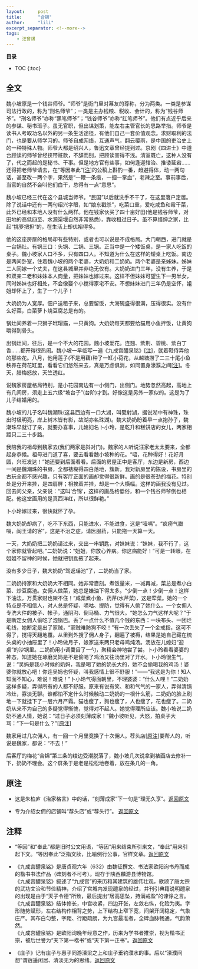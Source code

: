 ```yaml
---
layout:     post
title:      "合锦"
author:     "lili"
excerpt_separator: <!--more-->
tags:
    - 汪曾祺
---
```


 <!--more-->
 
**目录**
* TOC
{:toc}

## 全文



魏小坡原是一个钱谷师爷。“师爷”是衙门里对幕友的尊称，分为两类。一类是参谋司法行政的，称为“刑名师爷”；一类是主办钱粮、税收、会计的，称为“钱谷师爷”。“刑名师爷”亦称“黑笔师爷”；“钱谷师爷”亦称“红笔师爷”。他们有点近乎后来的参谋、秘书班子。虽无官职，但出谋划策，能左右主管官长的思路举措。师爷是读书人考取功名以外的另一条生活途径，有他们自己一套价值观念。求财取利的法门，也是要从师学习的。师爷自成网络，互通声气，翻云覆雨，是中国的吏治史上的一种特殊人物。师爷大都是绍兴人，鲁迅文章曾经提到过。京剧《四进士》中道台顾读的师爷曾经挟带赃款，不辞而别，把顾读害得不浅。清室既亡，这种人没有了，代之而起的是秘书、干事。但是地方官有些事，如何逢迎辖治、推诿延宕……还得把老师爷请去，在“等因奉此”[<a href='#z_1'>注</a><a name='zb_1'></a>]的公稿上斟酌一番，趋避得体，动一两句话，甚至改一两个字，果然是“一鞭一条痕，一掴一掌血”，老辣之至。事前事后，当官的自然不会叫他们白干，总得有一点“意思”。

魏小坡已经三代在这个县城当师爷。“民国”以后就洗手不干了，在这里落户定居。除了说话中还有一两句绍兴字眼，如“娘东戳杀”，吃菜口重，爱吃咸鱼和霉干菜，此外已经和本地人没有什么两样。他在钱家伙买了四十亩好田(他是钱谷师爷，对田地的高低四至、水源渠堰自然非常熟悉)，靠收租过日子。虽不算缙绅之家，比起“挑箩把担”的，在生活上却优裕得多。

他的这座房屋的格局却有些特别，或者也可以说是不成格局。大门朝西，进门就是一台锅灶。有锅三口：头锅、二锅、三锅。正当中是一个矮饭桌，是一家人吃饭的桌子。魏小坡家人口不多，只有四口人。不知道为什么在这样的矮桌上吃饭。南边是两间卧室，住着魏小坡的两个老婆，大奶奶和二奶奶。两个老婆是亲姊妹。姊妹二人同嫁一个丈夫，在这县城里并非绝无仅有。大奶奶进门三年，没有生养，于是和双亲二老和妹妹本人商量，把妹妹也嫁过来。这样不但妹妹可望生下一男半女，同时姊妹也好相处，不会像娶个小搅得家宅不安。不想妹妹进门三年仍是空怀，姐姐却怀上了，生了一个儿子！

大奶奶为人宽厚。佃户送租子来，总要留饭，大海碗盛得很满，压得很实。没有什么好菜，白菜萝卜烧豆腐总是有的。

锅灶间养着一只狮子玳瑁猫，一只黄狗。大奶奶每天都要给猫用小鱼拌饭，让黄狗嚼得到骨头。

出锅灶间，往后，是一个不大的花园。魏小坡爱花。连翘、紫荆、碧桃、紫白丁香……都开得很热闹。魏小坡一早临写一遍《九成宫醴泉铭》[<a href='#z_2'>注</a><a name='zb_2'></a>]，就着鞋侍弄他的那些花。八月，他用莲子(不是用藕)种了一缸小荷花，从越塘捞了二三十尾小鱼秧养在荷花缸里，看看它们悠然来去，真是万虑俱消，如同置身濠濮之间[<a href='#z_3'>注</a><a name='zb_3'></a>]。冬天，腊梅怒放，天竺透红。

说魏家房屋格局特别，是小花园南边有一小侧门，出侧门。地势忽然高起，高地上有几间房，须走上五六级“坡台子”(台阶)才到。好像这是另外一家似的。这是为了儿子结婚用的。

魏小坡的儿子名叫魏潮珠(这县西边有一口大湖，叫甓射湖，据说湖中有神珠，珠出时极明亮，岸上树木皆有影，故湖亦名珠湖)。魏大奶奶盼着早一点抱孙子，魏潮珠早就订了亲，就要办喜事，儿媳妇名卜小玲，是乾升和糕饼店的女儿，两家相距只二三十步路。

我陪我的祖母到魏家去(我们两家是斜对门)。魏家的人听说汪家老太太要来，全都起身恭候。祖母进门道了喜，要去看看魏小坡种的花。“唔，花种得好！花好月圆，兴旺发达！”她还要到后面看看。后面的房屋正中是客厅，东边是新房，西边一间是魏潮珠的书房，全都裱糊得四白落地，簇新。我对新房里的陈设，书房里的古玩全都不感兴趣，只有客厅正面的画却觉得很新鲜。画的是很苍劲的梅花。特别处是分开来挂，是四扇屏；相挨着并挂，却是一个大横幅。这样的画我没有见过。回去问父亲，父亲说：“这叫‘合锦’，这样的画品格低俗，和一个钱谷师爷倒也相配。他这堂画用的是真西洋红，所以很鲜艳。”

卜小玲嫁过来，很快就怀了孕。

魏大奶奶却病了，吃不下东西，只能进水，不能进食，这是“噎嗝”。“疯痨气臌嗝，阎王请的客”，这是不治之症，请医服药，只能拖一天算一天。

一天，大奶奶把二奶奶请过来，交出一串钥匙，对妹妹说：“妹妹，我不行了，这个家你就管起吧。”二奶奶说：“姐姐，你放心养病。你这病能好！”可是一转眼，在姐姐不留神的时候，她就把钥匙掖了起来。

没有多少日子，魏大奶奶“驾返瑶池”了，二奶奶当了家。

二奶奶持家和大奶奶大不相同。她非常啬刻。煮饭量米，一减再减，菜总是煮小白菜、炒豆腐渣。女佣人做菜，她总是嫌油下得太多。“少倒一点！少倒一点！这样下油法，万贯家财也架不住！”咸菜煮小鱼、药芹(水芹菜)，这是荤菜。她的一个特点是不相信人，对人总是怀疑、嘀咕、提防，觉得有人偷了她什么。一个女佣人专洗大件的被子、帐子，通阴沟、倒马桶、力气很大。“她怎么力气这样大呢？”于是断定女佣人偷吃了泡锅巴。丢了一点什么不值几个钱的东西：一块布头、一团烂毛线，她断定是出了家贼，“家贼难防狗不咬！”有一次丢失了一个金戒指，这可不得了，搅得天翻地覆。从里到外搜了佣人身子，翻遍了被褥，结果是她自己藏在梳头桌的小抽屉里了！小玲做月子，娘家送来两只老母鸡炖汤。汤放在儿媳妇“迎桌”的沙锅里。二奶奶用小调羹舀了一勺，聚精会神地尝了尝。卜小玲看看婆婆的神态，知道她在琢磨吴妈是不是偷喝了鸡汤又往汤里对了开水。ト小玲很生气，说：“吴妈是我小时候的奶妈，我是喝了她的奶长大的，她不会偷喝我的鸡汤！婆婆你就放心吧！你连吴妈也怀疑，叫我感情上很不舒服！”——“我这是为你！知人知面不知心，难说！难说！”卜小玲气得面朝里，不理婆婆：“什么人哩！”二奶奶这样多疑，弄得所有的人都不舒服。原来有说有笑、和和气气的一家人，弄得清锅冷灶，寡淡无聊。谁都怕不定什么时候触动二奶奶的一根什么筋，二奶奶的脸上刷地一下就挂下了一层六月严霜。猫也瘦了，狗也瘦了，人也瘦了，花也瘦了。二奶奶从来不为自己的多疑觉得惭愧，觉得对不起人。她觉得理所应该。魏小坡说二奶奶不通人情，她说：“过日子必须刻薄成家！”魏小坡听见，大怒，拍桌子大骂：“下一句是什么？”[<a href='#yz_1'>原注</a><a name='yzb_1'></a>]

魏家用过几次佣人，有一回一个月里竟换了十次佣人。荐头店[<a href='#yz_2'>原注</a><a name='yzb_2'></a>]要帮人的，听说是魏家，都说：“不去！”

后客厅的梅花“合锦”第三条的绫边受潮脱落了，魏小坡几次说拿到裱画店去修补一下，奶奶不理会。这个屏条于是老是松松地卷着，放在条几的一角。



## 原注

* <a name='yz_1'></a>这是朱柏庐《治家格言》中的话，“刻薄成家”下一句是“理无久享”。<a href='#yzb_1'>返回原文</a>

* <a name='yz_2'></a>专为介绍女佣的店铺叫“荐头店”或“荐头行”。 <a href='#yzb_2'>返回原文</a>

 
## 注释
* <a name='z_1'></a> “等因”和“奉此”都是旧时公文用语，“等因”用来结束所引来文，“奉此”用来引起下文。“等因奉此”泛指文牍，比喻例行公事，官样文章。<a href='#zb_1'>返回原文</a>

* <a name='z_2'></a> 《九成宫醴泉铭》是唐贞观六年（632）由魏征撰文、书法家欧阳询书丹而成的楷书书法作品（碑刻者不可考）。现存于陕西麟游县博物馆。<br/>《九成宫醴泉铭》叙述了“九成宫”的来历和其建筑的雄伟壮观，歌颂了唐太宗的武功文治和节俭精神，介绍了宫城内发现醴泉的经过，并刊引典籍说明醴泉的出现是由于“天子令德”所致，最后提出“居高思坠，持满戒盈”的谏诤之言。 <br/>《九成宫醴泉铭》结体修长，中宫收紧，四边开张，左敛右纵，化险为夷。字形随势赋形，左右结构作相背之势，上下结构上窄下宽，间架开阔稳定，气象庄严。其布白匀整，字距、行距疏朗，为九宫最准者，全碑血脉畅通，气韵萧然。<br/>《九成宫醴泉铭》是欧阳询晚年经意之作，历来为学书者推崇，视为楷书正宗，被后世誉为“天下第一楷书”或“天下第一正书”。<a href='#zb_2'>返回原文</a> 
 
* <a name='z_3'></a> 《庄子》记有庄子与惠子同游濠梁之上和庄子垂钓濮水的事。后以“濠濮间想”谓逍遥闲居、清淡无为的思绪。<a href='#zb_3'>返回原文</a>

